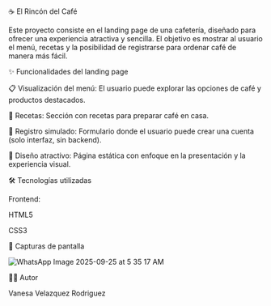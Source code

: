 ☕ El Rincón del Café

Este proyecto consiste en el landing page de una cafetería, diseñado para ofrecer una experiencia atractiva y sencilla. El objetivo es mostrar al usuario el menú, recetas y la posibilidad de registrarse para ordenar café de manera más fácil.

✨ Funcionalidades del landing page

📋 Visualización del menú: El usuario puede explorar las opciones de café y productos destacados.

📖 Recetas: Sección con recetas para preparar café en casa.

👤 Registro simulado: Formulario donde el usuario puede crear una cuenta (solo interfaz, sin backend).

🎨 Diseño atractivo: Página estática con enfoque en la presentación y la experiencia visual.

🛠️ Tecnologías utilizadas

Frontend:

HTML5

CSS3

📸 Capturas de pantalla

![WhatsApp Image 2025-09-25 at 5 35 17 AM](https://github.com/user-attachments/assets/274afc87-fc8a-4ca1-82fd-615c11d58ef6)


👩‍💻 Autor

Vanesa Velazquez Rodriguez
